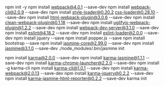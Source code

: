 npm init -y
npm install webpack@4.0.1 --save-dev
npm install webpack-cli@2.0.9 --save-dev
npm install style-loader@0.20.2 css-loader@0.28.10 --save-dev
npm install html-webpack-plugin@3.0.6 --save-dev
npm install clean-webpack-plugin@0.1.18 --save-dev
npm install uglifyjs-webpack-plugin@1.2.2 --save-dev
npm install webpack-dev-server@3.1.0 --save-dev
npm install eslint@4.18.2 --save-dev
npm install eslint-loader@2.0.0 --save-dev
npm install jquery --save
npm install popper.js --save
npm install bootstrap --save
npm install jasmine-core@2.99.0 --save-dev
npm install jasmine@3.1.0 --save-dev
./node_modules/.bin/jasmine init

npm install karma@2.0.0 --save-dev
npm install karma-jasmine@1.1.1 --save-dev
npm install karma-chrome-launcher@2.2.0 --save-dev
npm install -g karma-cli
npm install karma-cli@1.0.1 --save-dev
npm install karma-webpack@2.0.13 --save-dev
npm install karma-jquery@0.2.2 --save-dev
npm install karma-jasmine-html-reporter@0.2.2 --save-dev
karma init
